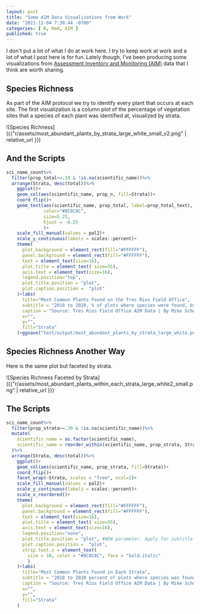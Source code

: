 ```yaml
---
layout: post
title: "Some AIM Data Visualizations from Work"
date: "2021-11-04 7:30:44 -0700"
categories: [ R, Rmd, AIM ]
published: true
---
```


I don't put a lot of what I do at work here.  I try to keep work at work and a lot of what I post here is for fun. Lately though, I've been producing some visualizations from [Assessment Inventory and Monitoring (AIM)](https://aim.landscapetoolbox.org/) data that I think are worth sharing.  

## Species Richness

As part of the AIM protocol we try to identify every plant that occurs at each site.  The first visualization is a column plot of the percentage of vegetation sites that a species of each plant was identified  at, visualized by strata.

![Species Richness]({{"r/assets/most_abundant_plants_by_strata_large_white_small_v2.png" | relative_url }})

## And the Scripts

```r
sci_name_count%>%
  filter(prop_total>=.10 & !is.na(scientific_name))%>%
  arrange(Strata, desc(total))%>%
    ggplot()+
    geom_col(aes(scientific_name, prop_n, fill=Strata))+
    coord_flip()+
    geom_text(aes(scientific_name, prop_total, label=prop_total_text), 
              color="#8C8C8C", 
              size=5.25,
              hjust = -0.25
              )+
    scale_fill_manual(values = pal2)+
    scale_y_continuous(labels = scales::percent)+
    theme(
      plot.background = element_rect(fill="#FFFFFF"),
      panel.background = element_rect(fill="#FFFFFF"),
      text = element_text(size=16),
      plot.title = element_text( size=35),
      axis.text = element_text(size=16),
      legend.position="top",
      plot.title.position = "plot", 
      plot.caption.position =  "plot"
    )+labs(
      title="Most Common Plants Found on the Tres Rios Field Office",
      subtitle = "2018 to 2020, % of plots where species were found, by Strata.  Only plants that occured on more than 10% of plots are included.",
      caption = "Source: Tres Rios Field Office AIM Data | By Mike Schmidt",
      x="",
      y="",
      fill="Strata"
    )+ggsave("test/output/most_abundant_plants_by_strata_large_white.png", h=45, w=17.5, type="cairo", dpi=600)
```

## Species Richness Another Way 

Here is the same plot but faceted by strata.

![Species Richness Faceted by Strata]({{"r/assets/most_abundant_plants_within_each_strata_large_white2_small.png" | relative_url }})

## The Scripts

```r
sci_name_count%>%
  filter(prop_strata>=.30 & !is.na(scientific_name))%>%
  mutate(
    scientific_name = as.factor(scientific_name),
    scientific_name = reorder_within(scientific_name, prop_strata, Strata)
  )%>%
  arrange(Strata, desc(total))%>%
    ggplot()+
    geom_col(aes(scientific_name, prop_strata, fill=Strata))+
    coord_flip()+
    facet_wrap(~Strata, scales = "free", ncol=2)+
    scale_fill_manual(values = pal2)+
    scale_y_continuous(labels = scales::percent)+
    scale_x_reordered()+
    theme(
      plot.background = element_rect(fill="#FFFFFF"),
      panel.background = element_rect(fill="#FFFFFF"),
      text = element_text(size=16),
      plot.title = element_text( size=35),
      axis.text = element_text(size=16),
      legend.position="none",
      plot.title.position = "plot", #NEW parameter. Apply for subtitle too.
      plot.caption.position =  "plot",
      strip.text.x = element_text(
        size = 10, color = "#8C8C8C", face = "bold.italic"
        )
    )+labs(
      title="Most Common Plants Found in Each Strata",
      subtitle = "2018 to 2020 percent of plots where species was found, by Strata.  Only plants that occured on more than 25% plots within a strata are included.",
      caption = "Source: Tres Rios Field Office AIM Data | By Mike Schmidt",
      x="",
      y="",
      fill="Strata"
    )
```
